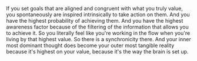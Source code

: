  If you set goals that are aligned and congruent with what you truly value, you spontaneously are inspired intrinsically to take action on them. And you have the highest probability of achieving them. And you have the highest awareness factor because of the filtering of the information that allows you to achieve it. So you literally feel like you're working in the flow when you're living by that highest value. So there is a synchronicity there. And your inner most dominant thought does become your outer most tangible reality because it's highest on your value, because it's the way the brain is set up.